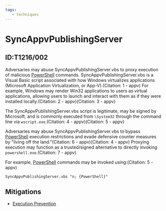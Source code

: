 ```yaml
---
tags:
   - techniques
---
```

# SyncAppvPublishingServer
## ID:T1216/002
Adversaries may abuse SyncAppvPublishingServer.vbs to proxy execution of malicious [PowerShell](/mitre/techniques/T1059/001) commands. SyncAppvPublishingServer.vbs is a Visual Basic script associated with how Windows virtualizes applications (Microsoft Application Virtualization, or App-V).(Citation: 1 - appv) For example, Windows may render Win32 applications to users as virtual applications, allowing users to launch and interact with them as if they were installed locally.(Citation: 2 - appv)(Citation: 3 - appv)
    
The SyncAppvPublishingServer.vbs script is legitimate, may be signed by Microsoft, and is commonly executed from `\System32` through the command line via `wscript.exe`.(Citation: 4 - appv)(Citation: 5 - appv)

Adversaries may abuse SyncAppvPublishingServer.vbs to bypass [PowerShell](/mitre/techniques/T1059/001) execution restrictions and evade defensive counter measures by "living off the land."(Citation: 6 - appv)(Citation: 4 - appv) Proxying execution may function as a trusted/signed alternative to directly invoking `powershell.exe`.(Citation: 7 - appv)

For example,  [PowerShell](/mitre/techniques/T1059/001) commands may be invoked using:(Citation: 5 - appv)

`SyncAppvPublishingServer.vbs "n; {PowerShell}"`
## Mitigations
* [Execution Prevention](mitigations/M1038)
